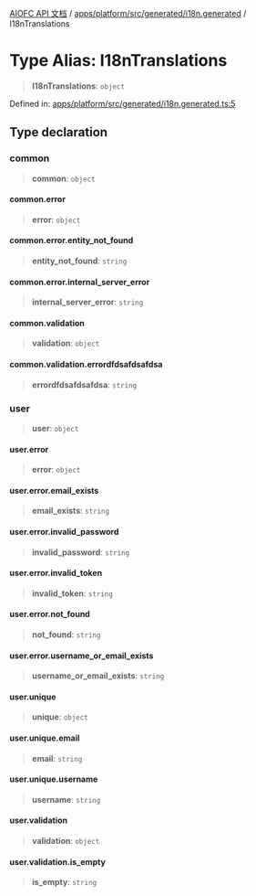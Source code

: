 [AIOFC API 文档](../../../../../../index.md) / [apps/platform/src/generated/i18n.generated](../index.md) / I18nTranslations

# Type Alias: I18nTranslations

> **I18nTranslations**: `object`

Defined in: [apps/platform/src/generated/i18n.generated.ts:5](https://github.com/aiofc-nx/aiofc-nx-20250117/blob/67a7c164367a9389d2ffea309275a0822750a8a2/apps/platform/src/generated/i18n.generated.ts#L5)

## Type declaration

### common

> **common**: `object`

#### common.error

> **error**: `object`

#### common.error.entity\_not\_found

> **entity\_not\_found**: `string`

#### common.error.internal\_server\_error

> **internal\_server\_error**: `string`

#### common.validation

> **validation**: `object`

#### common.validation.errordfdsafdsafdsa

> **errordfdsafdsafdsa**: `string`

### user

> **user**: `object`

#### user.error

> **error**: `object`

#### user.error.email\_exists

> **email\_exists**: `string`

#### user.error.invalid\_password

> **invalid\_password**: `string`

#### user.error.invalid\_token

> **invalid\_token**: `string`

#### user.error.not\_found

> **not\_found**: `string`

#### user.error.username\_or\_email\_exists

> **username\_or\_email\_exists**: `string`

#### user.unique

> **unique**: `object`

#### user.unique.email

> **email**: `string`

#### user.unique.username

> **username**: `string`

#### user.validation

> **validation**: `object`

#### user.validation.is\_empty

> **is\_empty**: `string`

